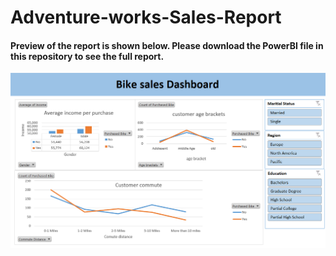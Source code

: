 # Adventure-works-Sales-Report
#### Preview of the report is shown below. Please download the PowerBI file in this repository to see the full report.

![alt text](https://github.com/ekaanshkhosla/Data-Analysis-in-Excel/blob/main/Screenshot%20(54).png)
